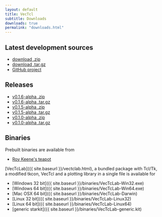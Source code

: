 ```yaml
---
layout: default
title: VecTcl
subtitle: Downloads
downloads: true
permalink: "downloads.html"
---
```


Latest development sources
--------------------------
- [download .zip](https://github.com/auriocus/VecTcl/zipball/master)
- [download .tar.gz](https://github.com/auriocus/VecTcl/tarball/master)
- [GitHub project](https://github.com/auriocus/VecTcl)

Releases
--------
- [v0.1.6-alpha .zip](https://github.com/auriocus/VecTcl/archive/v0.1.6-alpha.zip)
- [v0.1.6-alpha .tar.gz](https://github.com/auriocus/VecTcl/archive/v0.1.6-alpha.tar.gz)
- [v0.1.5-alpha .zip](https://github.com/auriocus/VecTcl/archive/v0.1.5-alpha.zip)
- [v0.1.5-alpha .tar.gz](https://github.com/auriocus/VecTcl/archive/v0.1.5-alpha.tar.gz)
- [v0.1.0-alpha .zip](https://github.com/auriocus/VecTcl/archive/v0.1.0-alpha.zip)
- [v0.1.0-alpha .tar.gz](https://github.com/auriocus/VecTcl/archive/v0.1.0-alpha.tar.gz)

Binaries
----------

Prebuilt binaries are available from 
- [Roy Keene's teapot](http://teapot.rkeene.org/entity/name/vectcl/index.html)

[VecTcLab]({{ site.baseurl }}/vectclab.html), a bundled package with Tcl/Tk, a modified tkcon,
VecTcl and a plotting library in a single file is available for

- [Windows 32 bit]({{ site.baseurl }}/binaries/VecTcLab-Win32.exe)
- [Windows 64 bit]({{ site.baseurl }}/binaries/VecTcLab-Win64.exe)
- [Mac OSX 64 bit]({{ site.baseurl }}/binaries/VecTcLab-Darwin)
- [Linux 32 bit]({{ site.baseurl }}/binaries/VecTcLab-Linux32)
- [Linux 64 bit]({{ site.baseurl }}/binaries/VecTcLab-Linux64)
- [generic starkit]({{ site.baseurl }}/binaries/VecTcLab-generic.kit)

